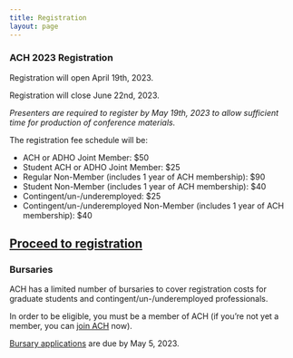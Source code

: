 ```yaml
---
title: Registration
layout: page
---
```

### ACH 2023 Registration

Registration will open April 19th, 2023.

Registration will close June 22nd, 2023.

*Presenters are required to register by May 19th, 2023 to allow sufficient time for production of conference materials.*

The registration fee schedule will be:

* ACH or ADHO Joint Member: $50
* Student ACH or ADHO Joint Member: $25
* Regular Non-Member (includes 1 year of ACH membership): $90 
* Student Non-Member (includes 1 year of ACH membership): $40  
* Contingent/un-/underemployed: $25
* Contingent/un-/underemployed Non-Member (includes 1 year of ACH membership): $40

## [Proceed to registration](https://members.ach.org/civicrm/event/info/?id=20&reset=1)

### Bursaries

ACH has a limited number of bursaries to cover registration costs for graduate students and contingent/un-/underemployed professionals. 

In order to be eligible, you must be a member of ACH (if you’re not yet a member, you can [join ACH](https://ach.org/membership/) now). 

[Bursary applications](https://tinyurl.com/ACH2023Bursaries) are due by May 5, 2023.